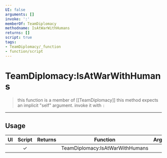 ```yaml
---
UI: false
arguments: []
invoke: ':'
memberOf: TeamDiplomacy
methodname: IsAtWarWithHumans
returns: []
script: true
tags:
- TeamDiplomacy/_function
- function/script
---
```

# TeamDiplomacy:IsAtWarWithHumans
> this function is a member of [[TeamDiplomacy]]
> this method expects an implicit "self" argument. invoke it with `:`
-----
## Usage
|  UI | Script | Returns | Function | Arguments |
|:---:|:------:|-------:|:--------:|:---------|
| |✓||TeamDiplomacy:IsAtWarWithHumans||
